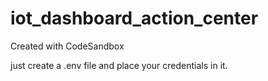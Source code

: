 # iot_dashboard_action_center
Created with CodeSandbox

just create a .env file and place your credentials in it.
